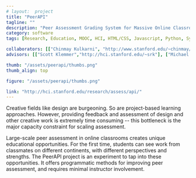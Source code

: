 ```yaml
---
# layout:  project
title: "PeerAPI"
tagline: ""
description: "Peer Assessment Grading System for Massive Online Classrooms"
category: software
tags: [Research, Education, MOOC, HCI, HTML/CSS, Javascript, Python, Systems]

collaborators: [["Chinmay Kulkarni", "http://www.stanford.edu/~chinmay/"]]
advisors: [["Scott Klemmer","http://hci.stanford.edu/~srk"], ["Michael Bernstein", "http://hci.stanford.edu/~msb"]]

thumb: "/assets/peerapi/thumbs.png"
thumb_align: top

figure: "/assets/peerapi/thumbs.png"

link: "http://hci.stanford.edu/research/assess/api/"
---
```



Creative fields like design are burgeoning. So are project-based learning approaches. However, providing feedback and assessment of design and other creative work is extremely time consuming -- this bottleneck is the major capacity constraint for scaling assessment.

Large-scale peer assessment in online classrooms creates unique educational opportunities. For the first time, students can see work from classmates on different continents, with different perspectives and strengths. The PeerAPI project is an experiment to tap into these opportunities. It offers programmatic methods for improving peer assessment, and requires minimal instructor involvement.

